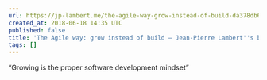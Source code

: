 ```yaml
---
url: https://jp-lambert.me/the-agile-way-grow-instead-of-build-da378db665da
created_at: 2018-06-18 14:35 UTC
published: false
title: 'The Agile way: grow instead of build – Jean-Pierre Lambert''s blog'
tags: []
---
```


“Growing is the proper software development mindset”
